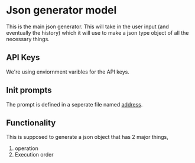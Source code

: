 # Json generator model

This is the main json generator. This will take in the user input (and eventually the history) which it will use to make a json type object of all the necessary things.

## API Keys

We're using enviornment varibles for the API keys.

## Init prompts

The prompt is defined in a seperate file named [address](./address.py). 

## Functionality

This is supposed to generate a json object that has 2 major things,
1. operation 
2. Execution order
